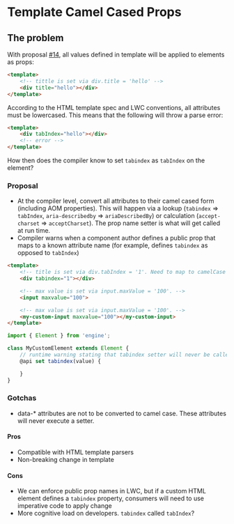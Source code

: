 # Template Camel Cased Props

## The problem

With proposal [#14](https://github.com/salesforce/lwc/pull/14), all values defined in template will be applied to elements as props:

```html
<template>
    <!-- tittle is set via div.title = 'hello' -->
    <div title="hello"></div>
</template>
```

According to the HTML template spec and LWC conventions, all attributes must be lowercased. This means that the following will throw a parse error:
```html
<template>
    <div tabIndex="hello"></div>
    <!-- error -->
</template>
```

How then does the compiler know to set `tabindex` as `tabIndex` on the element?

### Proposal

- At the compiler level, convert all attributes to their camel cased form (including AOM properties). This will happen via a lookup (`tabindex` => `tabIndex`, `aria-describedby` => `ariaDescribedBy`) or calculation (`accept-charset` => `acceptCharset`). The prop name setter is what will get called at run time.
- Compiler warns when a component author defines a public prop that maps to a known attribute name (for example, defines `tabindex` as opposed to `tabIndex`)

```html
<template>
    <!-- title is set via div.tabIndex = '1'. Need to map to camelCase -->
    <div tabindex="1"></div>

    <!-- max value is set via input.maxValue = '100'. -->
    <input maxvalue="100">

    <!-- max value is set via input.maxValue = '100'. -->
    <my-custom-input maxvalue="100"></my-custom-input>
</template>
```

```js
import { Element } from 'engine';

class MyCustomElement extends Element {
    // runtime warning stating that tabindex setter will never be called by the template. Consider renaming.
    @api set tabindex(value) {

    }
}
```
### Gotchas
- data-* attributes are not to be converted to camel case. These attributes will never execute a setter.

#### Pros
- Compatible with HTML template parsers
- Non-breaking change in template

#### Cons
- We can enforce public prop names in LWC, but if a custom HTML element defines a `tabindex` property, consumers will need to use imperative code to apply change
- More cognitive load on developers. `tabindex` called `tabIndex`?
